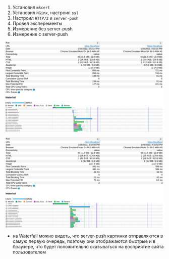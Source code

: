 1. Установил `mkcert`
2. Установил `NGinx`, настроил `ssl`
3. Настроил `HTTP/2` и `server-push`
4. Провел эксперементы
5. Измерение без server-push
6. Измерение с server-push

![compare_1](sitespeed-result/compare_1.png)

![compare_4](sitespeed-result/compare_4.png)

- на Waterfall можно видеть, что server-push картинки отправляются в самую первую очередь, поэтому они отображаются быстрые и в браузере, что будет положительно сказываться на восприятие сайта пользователем
